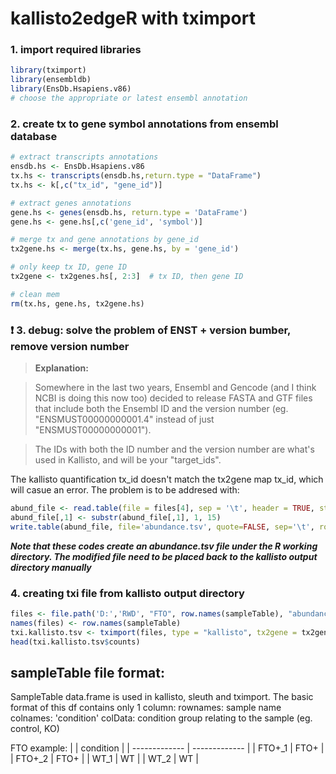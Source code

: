 kallisto2edgeR with tximport
====================

### 1. import required libraries

```R
library(tximport)
library(ensembldb)
library(EnsDb.Hsapiens.v86) 
# choose the appropriate or latest ensembl annotation
```
### 2. create tx to gene symbol annotations from ensembl database

```R
# extract transcripts annotations
ensdb.hs <- EnsDb.Hsapiens.v86
tx.hs <- transcripts(ensdb.hs,return.type = "DataFrame")
tx.hs <- k[,c("tx_id", "gene_id")]

# extract genes annotations
gene.hs <- genes(ensdb.hs, return.type = 'DataFrame')
gene.hs <- gene.hs[,c('gene_id', 'symbol')]

# merge tx and gene annotations by gene_id
tx2gene.hs <- merge(tx.hs, gene.hs, by = 'gene_id')

# only keep tx ID, gene ID
tx2gene <- tx2genes.hs[, 2:3]  # tx ID, then gene ID

# clean mem
rm(tx.hs, gene.hs, tx2gene.hs)
```

### :exclamation: 3. debug: solve the problem of ENST + version bumber, remove version number
> **Explanation:**

> Somewhere in the last two years, Ensembl and Gencode (and I think NCBI is doing this now too) decided to release FASTA and GTF files that include both the Ensembl ID and the version number (eg. "ENSMUST00000000001.4" instead of just "ENSMUST00000000001"). 

> The IDs with both the ID number and the version number are what's used in Kallisto, and will be your "target_ids".

The kallisto quantification tx_id doesn't match the tx2gene map tx_id, which will casue an error. 
The problem is to be addresed with:
```R
abund_file <- read.table(file = files[4], sep = '\t', header = TRUE, stringsAsFactors = FALSE)
abund_file[,1] <- substr(abund_file[,1], 1, 15)
write.table(abund_file, file='abundance.tsv', quote=FALSE, sep='\t', row.names = FALSE)
```
**_Note that these codes create an abundance.tsv file under the R working directory.
The modified file need to be placed back to the kallisto output directory manually_**

### 4. creating txi file from kallisto output directory
```R
files <- file.path('D:','RWD', "FTO", row.names(sampleTable), "abundance.tsv")
names(files) <- row.names(sampleTable)
txi.kallisto.tsv <- tximport(files, type = "kallisto", tx2gene = tx2gene)
head(txi.kallisto.tsv$counts)
```

sampleTable file format:
--------------------------
SampleTable data.frame is used in kallisto, sleuth and tximport.
The basic format of this df contains only 1 column:
rownames: sample name
colnames: 'condition'
colData: condition group relating to the sample (eg. control, KO)

FTO example:
|  | condition |
| ------------- | ------------- |
| FTO+\_1 | FTO+ |
| FTO+\_2 | FTO+ |
| WT_1 | WT |
| WT_2 | WT |
